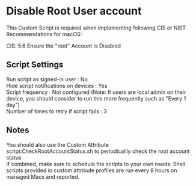 # Disable Root User account 
This Custom Script is required when implementing following CIS or NIST Recommendations for macOS:

CIS: 5.6 Ensure the "root" Account Is Disabled

## Script Settings
Run script as signed-in user : No  
Hide script notifications on devices : Yes  
Script frequency : Not configured (Note: If users are local admin on their device, you should consider to run this more frequently such as "Every 1 day")  
Number of times to retry if script fails : 3  

## Notes
You should also use the Custom Attribute script:CheckRootAccountStatus.sh to periodicallly check the root account status  
If combined, make sure to schedule the scripts to your own needs: Shell scripts provided in custom attribute profiles are run every 8 hours on managed Macs and reported.

